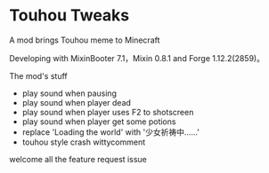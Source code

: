 # Touhou Tweaks

A mod brings Touhou meme to Minecraft

Developing with MixinBooter 7.1，Mixin 0.8.1 and Forge 1.12.2(2859)。

The mod's stuff

- play sound when pausing
- play sound when player dead
- play sound when player uses F2 to shotscreen
- play sound when player get some potions
- replace 'Loading the world' with '少女祈祷中......'
- touhou style crash wittycomment

welcome all the feature request issue
